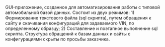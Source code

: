 GUI-приложение, созданное для автоматизирования работы с типовой автомобильной базой данных. Состоит из двух режимов: 1) Формирование текстового файла (sql скрипта), путем обращения к сайту и скачивания конфигураций для задаваемого VIN, по определенному образцу; 2) Составление и поэтапное выполнение sql скрипта. Структура обращений к базам данных и сайты с конфигурациями скрыты по просьбы заказчика.
